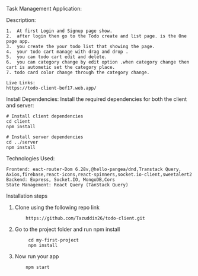 Task Management Application:

Description: 

    1.  At first Login and Signup page show.
    2.  after login then go to the Todo create and list page. is the One page app.
    3.  you create the your todo list that showing the page.
    4.  your todo cart manage with drag and drop .
    5.  you can todo cart edit and delete.
    6.  you can category change by edit option .when category change then cart is autometic set the category place.
    7. todo card color change through the category change.

    Live Links: 
    https://todo-client-bef17.web.app/   

 Install Dependencies: Install the required dependencies for both the client and server:

    # Install client dependencies
    cd client
    npm install

    # Install server dependencies
    cd ../server
    npm install

 Technologies Used:

    Frontend: eact-router-Dom 6.28v,@hello-pangea/dnd,Transtack Query, Axios,firebase,react-icons,react-spinners,socket.io-client,sweetalert2
    Backend: Express, Socket.IO, MongoDB,Cors
    State Management: React Query (TanStack Query)

 Installation steps  

1.  Clone using the following repo link

            https://github.com/Tazuddin26/todo-client.git

2. Go to the project folder and run npm install
        
            cd my-first-project
            npm install
3.  Now run your app

            npm start
